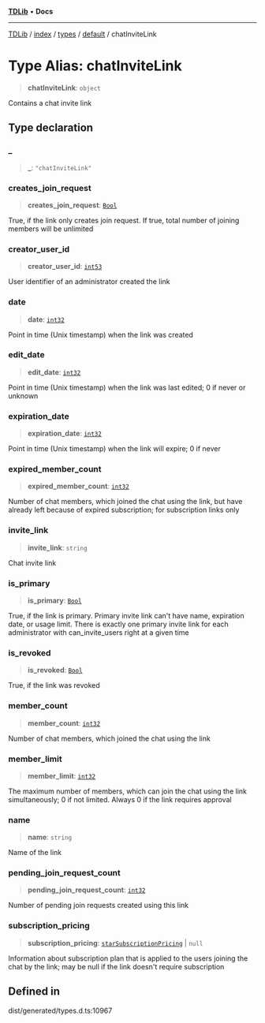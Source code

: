 [**TDLib**](../../../../../../README.md) • **Docs**

***

[TDLib](../../../../../../modules.md) / [index](../../../../../README.md) / [types](../../../README.md) / [default](../README.md) / chatInviteLink

# Type Alias: chatInviteLink

> **chatInviteLink**: `object`

Contains a chat invite link

## Type declaration

### \_

> **\_**: `"chatInviteLink"`

### creates\_join\_request

> **creates\_join\_request**: [`Bool`](Bool.md)

True, if the link only creates join request. If true, total number of joining members will be unlimited

### creator\_user\_id

> **creator\_user\_id**: [`int53`](int53.md)

User identifier of an administrator created the link

### date

> **date**: [`int32`](int32.md)

Point in time (Unix timestamp) when the link was created

### edit\_date

> **edit\_date**: [`int32`](int32.md)

Point in time (Unix timestamp) when the link was last edited; 0 if never or unknown

### expiration\_date

> **expiration\_date**: [`int32`](int32.md)

Point in time (Unix timestamp) when the link will expire; 0 if never

### expired\_member\_count

> **expired\_member\_count**: [`int32`](int32.md)

Number of chat members, which joined the chat using the link, but have already left because of expired subscription; for subscription links only

### invite\_link

> **invite\_link**: `string`

Chat invite link

### is\_primary

> **is\_primary**: [`Bool`](Bool.md)

True, if the link is primary. Primary invite link can't have name, expiration date, or usage limit. There is exactly one primary invite link for each administrator with can_invite_users right at a given time

### is\_revoked

> **is\_revoked**: [`Bool`](Bool.md)

True, if the link was revoked

### member\_count

> **member\_count**: [`int32`](int32.md)

Number of chat members, which joined the chat using the link

### member\_limit

> **member\_limit**: [`int32`](int32.md)

The maximum number of members, which can join the chat using the link simultaneously; 0 if not limited. Always 0 if the link requires approval

### name

> **name**: `string`

Name of the link

### pending\_join\_request\_count

> **pending\_join\_request\_count**: [`int32`](int32.md)

Number of pending join requests created using this link

### subscription\_pricing

> **subscription\_pricing**: [`starSubscriptionPricing`](starSubscriptionPricing.md) \| `null`

Information about subscription plan that is applied to the users joining the chat by the link; may be null if the link doesn't require subscription

## Defined in

dist/generated/types.d.ts:10967
